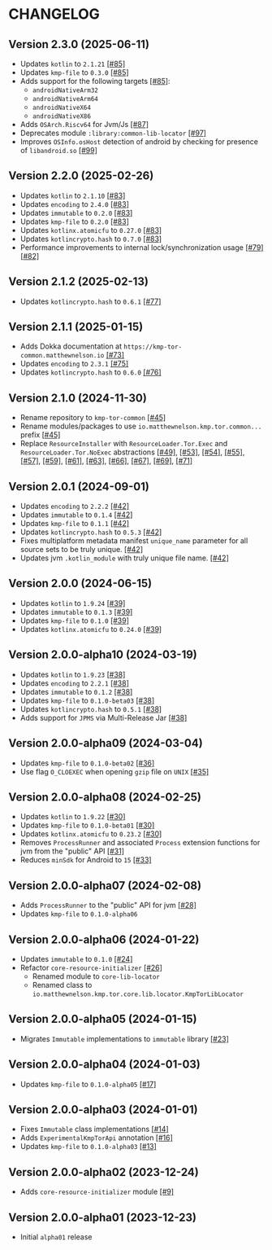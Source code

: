 # CHANGELOG

## Version 2.3.0 (2025-06-11)
 - Updates `kotlin` to `2.1.21` [[#85]][85]
 - Updates `kmp-file` to `0.3.0` [[#85]][85]
 - Adds support for the following targets [[#85]][85]:
     - `androidNativeArm32`
     - `androidNativeArm64`
     - `androidNativeX64`
     - `androidNativeX86`
 - Adds `OSArch.Riscv64` for Jvm/Js [[#87]][87]
 - Deprecates module `:library:common-lib-locator` [[#97]][97]
 - Improves `OSInfo.osHost` detection of android by checking for presence of `libandroid.so` [[#99]][99]

## Version 2.2.0 (2025-02-26)
 - Updates `kotlin` to `2.1.10` [[#83]][83]
 - Updates `encoding` to `2.4.0` [[#83]][83]
 - Updates `immutable` to `0.2.0` [[#83]][83]
 - Updates `kmp-file` to `0.2.0` [[#83]][83]
 - Updates `kotlinx.atomicfu` to `0.27.0` [[#83]][83]
 - Updates `kotlincrypto.hash` to `0.7.0` [[#83]][83]
 - Performance improvements to internal lock/synchronization usage [[#79]][79] [[#82]][82]

## Version 2.1.2 (2025-02-13)
 - Updates `kotlincrypto.hash` to `0.6.1` [[#77]][77]

## Version 2.1.1 (2025-01-15)
 - Adds Dokka documentation at `https://kmp-tor-common.matthewnelson.io` [[#73]][73]
 - Updates `encoding` to `2.3.1` [[#75]][75]
 - Updates `kotlincrypto.hash` to `0.6.0` [[#76]][76]

## Version 2.1.0 (2024-11-30)
 - Rename repository to `kmp-tor-common` [[#45]][45]
 - Rename modules/packages to use `io.matthewnelson.kmp.tor.common...` prefix [[#45]][45]
 - Replace `ResourceInstaller` with `ResourceLoader.Tor.Exec` and `ResourceLoader.Tor.NoExec` 
   abstractions [[#49]][49], [[#53]][53], [[#54]][54], [[#55]][55], [[#57]][57], [[#59]][59], 
   [[#61]][61], [[#63]][63], [[#66]][66], [[#67]][67], [[#69]][69], [[#71]][71]

## Version 2.0.1 (2024-09-01)
 - Updates `encoding` to `2.2.2` [[#42]][42]
 - Updates `immutable` to `0.1.4` [[#42]][42]
 - Updates `kmp-file` to `0.1.1` [[#42]][42]
 - Updates `kotlincrypto.hash` to `0.5.3` [[#42]][42]
 - Fixes multiplatform metadata manifest `unique_name` parameter for
   all source sets to be truly unique. [[#42]][42]
 - Updates jvm `.kotlin_module` with truly unique file name. [[#42]][42]

## Version 2.0.0 (2024-06-15)
 - Updates `kotlin` to `1.9.24` [[#39]][39]
 - Updates `immutable` to `0.1.3` [[#39]][39]
 - Updates `kmp-file` to `0.1.0` [[#39]][39]
 - Updates `kotlinx.atomicfu` to `0.24.0` [[#39]][39]

## Version 2.0.0-alpha10 (2024-03-19)
 - Updates `kotlin` to `1.9.23` [[#38]][38]
 - Updates `encoding` to `2.2.1` [[#38]][38]
 - Updates `immutable` to `0.1.2` [[#38]][38]
 - Updates `kmp-file` to `0.1.0-beta03` [[#38]][38]
 - Updates `kotlincrypto.hash` to `0.5.1` [[#38]][38]
 - Adds support for `JPMS` via Multi-Release Jar [[#38]][38]

## Version 2.0.0-alpha09 (2024-03-04)
 - Updates `kmp-file` to `0.1.0-beta02` [[#36]][36]
 - Use flag `O_CLOEXEC` when opening `gzip` file on `UNIX` [[#35]][35]

## Version 2.0.0-alpha08 (2024-02-25)
 - Updates `kotlin` to `1.9.22` [[#30]][30]
 - Updates `kmp-file` to `0.1.0-beta01` [[#30]][30]
 - Updates `kotlinx.atomicfu` to `0.23.2` [[#30]][30]
 - Removes `ProcessRunner` and associated `Process` extension functions 
   for jvm from the "public" API [[#31]][31]
 - Reduces `minSdk` for Android to `15` [[#33]][33]

## Version 2.0.0-alpha07 (2024-02-08)
 - Adds `ProcessRunner` to the "public" API for jvm [[#28]][28]
 - Updates `kmp-file` to `0.1.0-alpha06`

## Version 2.0.0-alpha06 (2024-01-22)
 - Updates `immutable` to `0.1.0` [[#24]][24]
 - Refactor `core-resource-initializer` [[#26]][26]
     - Renamed module to `core-lib-locator`
     - Renamed class to `io.matthewnelson.kmp.tor.core.lib.locator.KmpTorLibLocator`

## Version 2.0.0-alpha05 (2024-01-15)
 - Migrates `Immutable` implementations to `immutable` library [[#23]][23]

## Version 2.0.0-alpha04 (2024-01-03)
 - Updates `kmp-file` to `0.1.0-alpha05` [[#17]][17]

## Version 2.0.0-alpha03 (2024-01-01)
 - Fixes `Immutable` class implementations [[#14]][14]
 - Adds `ExperimentalKmpTorApi` annotation [[#16]][16]
 - Updates `kmp-file` to `0.1.0-alpha03` [[#13]][13]

## Version 2.0.0-alpha02 (2023-12-24)
 - Adds `core-resource-initializer` module [[#9]][9]

## Version 2.0.0-alpha01 (2023-12-23)
 - Initial `alpha01` release

[9]: https://github.com/05nelsonm/kmp-tor-common/pull/9
[13]: https://github.com/05nelsonm/kmp-tor-common/pull/13
[14]: https://github.com/05nelsonm/kmp-tor-common/pull/14
[16]: https://github.com/05nelsonm/kmp-tor-common/pull/16
[17]: https://github.com/05nelsonm/kmp-tor-common/pull/17
[23]: https://github.com/05nelsonm/kmp-tor-common/pull/23
[24]: https://github.com/05nelsonm/kmp-tor-common/pull/24
[26]: https://github.com/05nelsonm/kmp-tor-common/pull/26
[28]: https://github.com/05nelsonm/kmp-tor-common/pull/28
[30]: https://github.com/05nelsonm/kmp-tor-common/pull/30
[31]: https://github.com/05nelsonm/kmp-tor-common/pull/31
[33]: https://github.com/05nelsonm/kmp-tor-common/pull/33
[35]: https://github.com/05nelsonm/kmp-tor-common/pull/35
[36]: https://github.com/05nelsonm/kmp-tor-common/pull/36
[38]: https://github.com/05nelsonm/kmp-tor-common/pull/38
[39]: https://github.com/05nelsonm/kmp-tor-common/pull/39
[42]: https://github.com/05nelsonm/kmp-tor-common/pull/42
[45]: https://github.com/05nelsonm/kmp-tor-common/pull/45
[49]: https://github.com/05nelsonm/kmp-tor-common/pull/49
[53]: https://github.com/05nelsonm/kmp-tor-common/pull/53
[54]: https://github.com/05nelsonm/kmp-tor-common/pull/54
[55]: https://github.com/05nelsonm/kmp-tor-common/pull/55
[57]: https://github.com/05nelsonm/kmp-tor-common/pull/57
[59]: https://github.com/05nelsonm/kmp-tor-common/pull/59
[61]: https://github.com/05nelsonm/kmp-tor-common/pull/61
[63]: https://github.com/05nelsonm/kmp-tor-common/pull/63
[66]: https://github.com/05nelsonm/kmp-tor-common/pull/66
[67]: https://github.com/05nelsonm/kmp-tor-common/pull/67
[69]: https://github.com/05nelsonm/kmp-tor-common/pull/69
[71]: https://github.com/05nelsonm/kmp-tor-common/pull/71
[73]: https://github.com/05nelsonm/kmp-tor-common/pull/73
[75]: https://github.com/05nelsonm/kmp-tor-common/pull/75
[76]: https://github.com/05nelsonm/kmp-tor-common/pull/76
[77]: https://github.com/05nelsonm/kmp-tor-common/pull/77
[79]: https://github.com/05nelsonm/kmp-tor-common/pull/79
[82]: https://github.com/05nelsonm/kmp-tor-common/pull/82
[83]: https://github.com/05nelsonm/kmp-tor-common/pull/83
[85]: https://github.com/05nelsonm/kmp-tor-common/pull/85
[87]: https://github.com/05nelsonm/kmp-tor-common/pull/87
[97]: https://github.com/05nelsonm/kmp-tor-common/pull/97
[99]: https://github.com/05nelsonm/kmp-tor-common/pull/99

